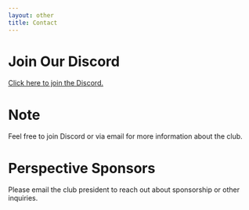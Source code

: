 ```yaml
---
layout: other
title: Contact
---
```


# Join Our Discord

<a href="https://discord.gg/Au9bQBen">Click here to join the Discord.</a>
<!--iframe src="https://discord.com/widget?id=275780303476359168&theme=dark" width="500" height="500" allowtransparency="true" frameborder="0" sandbox="allow-popups allow-popups-to-escape-sandbox allow-same-origin allow-scripts"></iframe-->

# Note

Feel free to join Discord or via email for more information about the club. 

# Perspective Sponsors

Please email the club president to reach out about sponsorship or other inquiries. 
\
&nbsp;
\
&nbsp;
